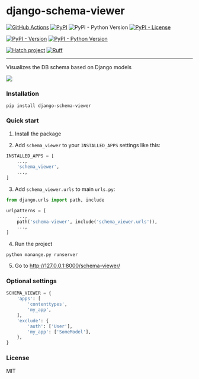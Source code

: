 # django-schema-viewer

[![GitHub Actions](https://github.com/pikhovkin/django-schema-viewer/workflows/build/badge.svg)](https://github.com/pikhovkin/django-schema-viewer/actions)
[![PyPI](https://img.shields.io/pypi/v/django-schema-viewer.svg)](https://pypi.org/project/django-schema-viewer/)
![PyPI - Python Version](https://img.shields.io/pypi/pyversions/django-schema-viewer.svg)
[![PyPI - License](https://img.shields.io/pypi/l/django-schema-viewer.svg)](./LICENSE)

[![PyPI - Version](https://img.shields.io/pypi/v/django-schema-viewer.svg)](https://pypi.org/project/django-schema-viewer)
[![PyPI - Python Version](https://img.shields.io/pypi/pyversions/django-schema-viewer.svg)](https://pypi.org/project/django-schema-viewer)

[![Hatch project](https://img.shields.io/badge/%F0%9F%A5%9A-Hatch-4051b5.svg)](https://github.com/pypa/hatch)
[![Ruff](https://img.shields.io/endpoint?url=https://raw.githubusercontent.com/astral-sh/ruff/main/assets/badge/v2.json)](https://github.com/astral-sh/ruff)

-----

Visualizes the DB schema based on Django models

![](docs/screenview.png)

### Installation

```console
pip install django-schema-viewer
```

### Quick start

1. Install the package

2. Add `schema_viewer` to your `INSTALLED_APPS` settings like this:

```python
INSTALLED_APPS = [
    ...,
    'schema_viewer',
    ...,
]
```

3. Add `schema_viewer.urls` to main `urls.py`:

```python
from django.urls import path, include

urlpatterns = [
    ...,
    path('schema-viewer', include('schema_viewer.urls')),
    ...,
]
```

4. Run the project

```console
python manange.py runserver
```

5. Go to http://127.0.0.1:8000/schema-viewer/

### Optional settings

```python
SCHEMA_VIEWER = {
    'apps': [
        'contenttypes',
        'my_app',
    ],
    'exclude': {
        'auth': ['User'],
        'my_app': ['SomeModel'],
    },
}
```

### License

MIT
